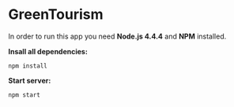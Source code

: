 # GreenTourism

In order to run this app you need **Node.js 4.4.4** and **NPM** installed.

**Insall all dependencies:**
```
npm install
```

**Start server:**
```
npm start
```
